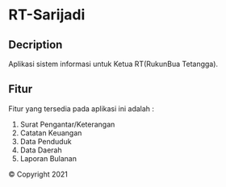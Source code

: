 # RT-Sarijadi

## Decription
Aplikasi sistem informasi untuk Ketua RT(RukunBua Tetangga).

## Fitur
Fitur yang tersedia pada aplikasi ini adalah :
1. Surat Pengantar/Keterangan
2. Catatan Keuangan
3. Data Penduduk
4. Data Daerah
5. Laporan Bulanan

:copyright: Copyright 2021
